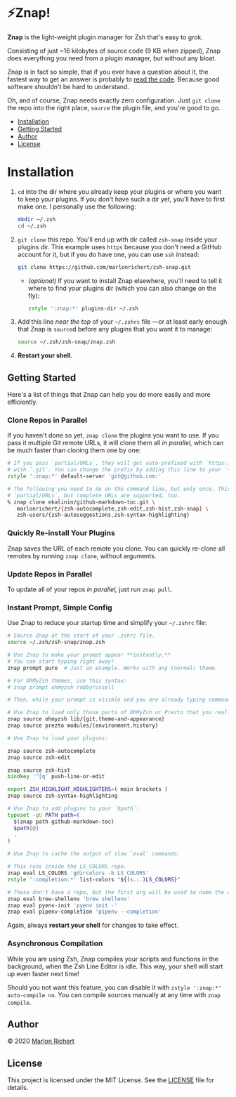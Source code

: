 # :zap:Znap!
**Znap** is the light-weight plugin manager for Zsh that's easy to grok.

Consisting of just ~16 kilobytes of source code (9 KB when zipped), Znap does everything you need
from a plugin manager, but without any bloat.

Znap is in fact so simple, that if you ever have a question about it, the fastest way to get an
answer is probably to [read the code](functions). Because good software shouldn't be hard to
understand.

Oh, and of course, Znap needs exactly zero configuration. Just `git clone` the repo into the
right place, `source` the plugin file, and you're good to go.

* [Installation](#installation)
* [Getting Started](#getting-started)
* [Author](#author)
* [License](#license)

# Installation
1. `cd` into the dir where you already keep your plugins or where you want to keep your plugins. If
   you don't have such a dir yet, you'll have to first make one. I personally use the following:
   ```zsh
   mkdir ~/.zsh
   cd ~/.zsh
   ```
1. `git clone` this repo. You'll end up with dir called `zsh-snap` inside your plugins dir. This
   example uses `https` because you don't need a GitHub account for it, but if you do have one,
   you can use `ssh` instead:
   ```zsh
   git clone https://github.com/marlonrichert/zsh-snap.git
   ```
   * _(optional)_ If you want to install Znap elsewhere, you'll need to tell it where to find your
     plugins dir (which you can also change on the fly):
     ```zsh
     zstyle ':znap:*' plugins-dir ~/.zsh
     ```
1. Add this line _near the top_ of your `~/.zshrc` file —or at least early enough that Znap is
   `source`d before any plugins that you want it to manage:
   ```zsh
   source ~/.zsh/zsh-snap/znap.zsh
   ```
1. **Restart your shell.**

## Getting Started
Here's a list of things that Znap can help you do more easily and more efficiently.

### Clone Repos in Parallel
If you haven't done so yet, `znap clone` the plugins you want to use. If you pass it multiple Git
remote URLs, it will clone them all _in parallel,_ which can be much faster than cloning them one
by one:
```zsh
# If you pass `partial/URLs`, they will get auto-prefixed with `https://github.com/` and suffixed
# with `.git`. You can change the prefix by adding this line to your `~/.zshrc` file:
zstyle ':znap:*' default-server 'git@github.com:'

# The following you need to do on the command line, but only once. This example uses
# `partial/URLs`, but complete URLs are supported, too.
% znap clone ekalinin/github-markdown-toc.git \
   marlonrichert/{zsh-autocomplete,zsh-edit,zsh-hist,zsh-snap} \
   zsh-users/{zsh-autosuggestions,zsh-syntax-highlighting}
```

### Quickly Re-install Your Plugins
Znap saves the URL of each remote you clone. You can quickly re-clone all remotes by running
`znap clone`, without arguments.

### Update Repos in Parallel
To update all of your repos _in parallel,_ just run `znap pull`.

### Instant Prompt, Simple Config
Use Znap to reduce your startup time and simplify your `~/.zshrc` file:

```zsh
# Source Znap at the start of your .zshrc file.
source ~/.zsh/zsh-snap/znap.zsh

# Use Znap to make your prompt appear **instantly.**
# You can start typing right away!
znap prompt pure  # Just an example. Works with any (normal) theme.

# For OhMyZsh themes, use this syntax:
# znap prompt ohmyzsh robbyrussell

# Then, while your prompt is visible and you are already typing commands...

# Use Znap to load only those parts of OhMyZsh or Prezto that you really need:
znap source ohmyzsh lib/{git,theme-and-appearance}
znap source prezto modules/{environment,history}

# Use Znap to load your plugins:

znap source zsh-autocomplete
znap source zsh-edit

znap source zsh-hist
bindkey '^[q' push-line-or-edit

export ZSH_HIGHLIGHT_HIGHLIGHTERS=( main brackets )
znap source zsh-syntax-highlighting

# Use Znap to add plugins to your `$path`:
typeset -gU PATH path=(
  $(znap path github-markdown-toc)
  $path[@]
  .
)

# Use Znap to cache the output of slow `eval` commands:

# This runs inside the LS_COLORS repo.
znap eval LS_COLORS 'gdircolors -b LS_COLORS'
zstyle ':completion:*' list-colors "${(s.:.)LS_COLORS}"

# These don't have a repo, but the first arg will be used to name the cache file.
znap eval brew-shellenv 'brew shellenv'
znap eval pyenv-init 'pyenv init -'
znap eval pipenv-completion 'pipenv --completion'
```

Again, always **restart your shell** for changes to take effect.

### Asynchronous Compilation
While you are using Zsh, Znap compiles your scripts and functions in the background, when the Zsh
Line Editor is idle. This way, your shell will start up even faster next time!

Should you not want this feature, you can disable it with `zstyle ':znap:*' auto-compile no`. You
can compile sources manually at any time with `znap compile`.

## Author
© 2020 [Marlon Richert](https://github.com/marlonrichert)

## License
This project is licensed under the MIT License. See the
[LICENSE](LICENSE) file for details.
